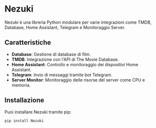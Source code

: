 # Nezuki

Nezuki è una libreria Python modulare per varie integrazioni come TMDB, Database, Home Assistant, Telegram e Monitoraggio Server.

## Caratteristiche

- **Database**: Gestione di database di film.
- **TMDB**: Integrazione con l'API di The Movie Database.
- **Home Assistant**: Controllo e monitoraggio dei dispositivi Home Assistant.
- **Telegram**: Invio di messaggi tramite bot Telegram.
- **Server Monitor**: Monitoraggio delle risorse del server come CPU e memoria.

## Installazione

Puoi installare Nezuki tramite pip:

```bash
pip install Nezuki
